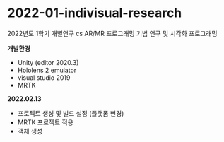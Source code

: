# 2022-01-indivisual-research
2022년도 1학기 개별연구 cs AR/MR 프로그래밍 기법 연구 및 시각화 프로그래밍

**개발환경**
- Unity (editor 2020.3)
- Hololens 2 emulator
- visual studio 2019
- MRTK

**2022.02.13**

- 프로젝트 생성 및 빌드 설정 (플랫폼 변경)
- MRTK 프로젝트 적용
- 객체 생성

  
